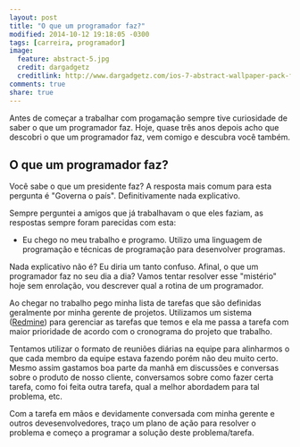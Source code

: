 ```yaml
---
layout: post
title: "O que um programador faz?"
modified: 2014-10-12 19:18:05 -0300
tags: [carreira, programador]
image:
  feature: abstract-5.jpg
  credit: dargadgetz
  creditlink: http://www.dargadgetz.com/ios-7-abstract-wallpaper-pack-for-iphone-5-and-ipod-touch-retina/
comments: true
share: true
---
```


Antes de começar a trabalhar com progamação sempre tive curiosidade de saber o que um programador faz. Hoje, quase três anos depois acho que descobri o que um programador faz, vem comigo e descubra você também.

## O que um programador faz?

Você sabe o que um presidente faz? A resposta mais comum para esta pergunta é "Governa o país". Definitivamente nada explicativo.

Sempre perguntei a amigos que já trabalhavam o que eles faziam, as respostas sempre foram parecidas com esta:

- Eu chego no meu trabalho e programo. Utilizo uma linguagem de programação e técnicas de programação para desenvolver programas.

Nada explicativo não é? Eu diria um tanto confuso. Afinal, o que um programador faz no seu dia a dia? Vamos tentar resolver esse "mistério" hoje sem enrolação, vou descrever qual a rotina de um programador.

Ao chegar no trabalho pego minha lista de tarefas que são definidas geralmente por minha gerente de projetos. Utilizamos um sistema ([Redmine](http://www.redmine.org/)) para gerenciar as tarefas que temos e ela me passa a tarefa com maior prioridade de acordo com o cronograma do projeto que trabalho.

Tentamos utilizar o formato de reuniões diárias na equipe para alinharmos o que cada membro da equipe estava fazendo porém não deu muito certo. Mesmo assim gastamos boa parte da manhã em discussões e conversas sobre o produto de nosso cliente, conversamos sobre como fazer certa tarefa, como foi feita outra tarefa, qual a melhor abordadem para tal problema, etc.

Com a tarefa em mãos e devidamente conversada com minha gerente e outros devesenvolvedores, traço um plano de ação para resolver o problema e começo a programar a solução deste problema/tarefa.